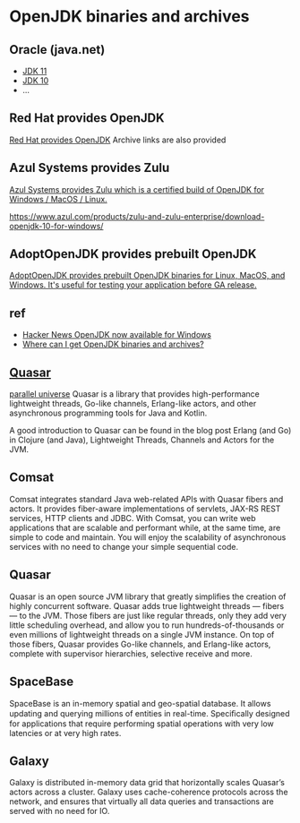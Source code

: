 # OpenJDK binaries and archives

## Oracle (java.net)

* [JDK 11](http://jdk.java.net/11/)
* [JDK 10](http://jdk.java.net/10/)
* ...

## Red Hat provides OpenJDK

[Red Hat provides OpenJDK](https://developers.redhat.com/products/openjdk/download/)
Archive links are also provided

## Azul Systems provides Zulu

[Azul Systems provides Zulu which is a certified build of OpenJDK for Windows / MacOS / Linux.](https://www.azul.com/downloads/zulu/)

https://www.azul.com/products/zulu-and-zulu-enterprise/download-openjdk-10-for-windows/

## AdoptOpenJDK provides prebuilt OpenJDK

[AdoptOpenJDK provides prebuilt OpenJDK binaries for Linux, MacOS, and Windows. It's useful for testing your application before GA release.](https://adoptopenjdk.net/)


## ref
* [	Hacker News OpenJDK now available for Windows ](https://news.ycombinator.com/item?id=13235849)
* [Where can I get OpenJDK binaries and archives?](https://qiita.com/ykubota/items/379a6aefac745f902881)


## [Quasar](http://docs.paralleluniverse.co/quasar/)
[parallel universe](http://www.paralleluniverse.co/)
Quasar is a library that provides high-performance lightweight threads, Go-like channels, Erlang-like actors, and other asynchronous programming tools for Java and Kotlin.

A good introduction to Quasar can be found in the blog post Erlang (and Go) in Clojure (and Java), Lightweight Threads, Channels and Actors for the JVM.

## Comsat
Comsat integrates standard Java web-related APIs with Quasar fibers and actors. It provides fiber-aware implementations of servlets, JAX-RS REST services, HTTP clients and JDBC. With Comsat, you can write web applications that are scalable and performant while, at the same time, are simple to code and maintain. You will enjoy the scalability of asynchronous services with no need to change your simple sequential code.

## Quasar
Quasar is an open source JVM library that greatly simplifies the creation of highly concurrent software. Quasar adds true lightweight threads — fibers — to the JVM. Those fibers are just like regular threads, only they add very little scheduling overhead, and allow you to run hundreds-of-thousands or even millions of lightweight threads on a single JVM instance. On top of those fibers, Quasar provides Go-like channels, and Erlang-like actors, complete with supervisor hierarchies, selective receive and more.

## SpaceBase
SpaceBase is an in-memory spatial and geo-spatial database. It allows updating and querying millions of entities in real-time. Speciﬁcally designed for applications that require performing spatial operations with very low latencies or at very high rates.

## Galaxy
Galaxy is distributed in-memory data grid that horizontally scales Quasar’s actors across a cluster. Galaxy uses cache-coherence protocols across the network, and ensures that virtually all data queries and transactions are served with no need for IO.
